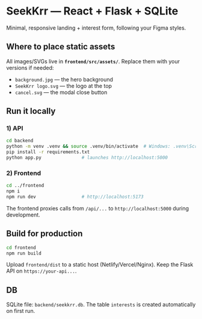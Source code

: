 # SeekKrr — React + Flask + SQLite

Minimal, responsive landing + interest form, following your Figma styles.

## Where to place static assets
All images/SVGs live in **`frontend/src/assets/`**. Replace them with your versions if needed:
- `background.jpg` — the hero background
- `SeekKrr logo.svg` — the logo at the top
- `cancel.svg` — the modal close button

## Run it locally

### 1) API
```bash
cd backend
python -m venv .venv && source .venv/bin/activate  # Windows: .venv\Scripts\activate
pip install -r requirements.txt
python app.py               # launches http://localhost:5000
```

### 2) Frontend
```bash
cd ../frontend
npm i
npm run dev                 # http://localhost:5173
```

The frontend proxies calls from `/api/...` to `http://localhost:5000` during development.

## Build for production
```bash
cd frontend
npm run build
```
Upload `frontend/dist` to a static host (Netlify/Vercel/Nginx). Keep the Flask API on `https://your-api...`.

## DB
SQLite file: `backend/seekkrr.db`. The table `interests` is created automatically on first run.

